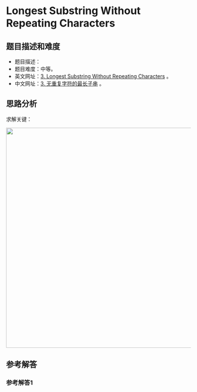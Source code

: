 # Longest Substring Without Repeating Characters

## 题目描述和难度
+ 题目描述：
+ 题目难度：中等。
+ 英文网址：[3. Longest Substring Without Repeating Characters](https://leetcode.com/problems/longest-substring-without-repeating-characters/description/)  。
+ 中文网址：[3. 无重复字符的最长子串](https://leetcode-cn.com/problems/longest-substring-without-repeating-characters/description/)  。
## 思路分析
求解关键：

<img src="https://liweiwei1419.github.io/images/leetcode-solution/" width="600">

## 参考解答
### 参考解答1

```java

```